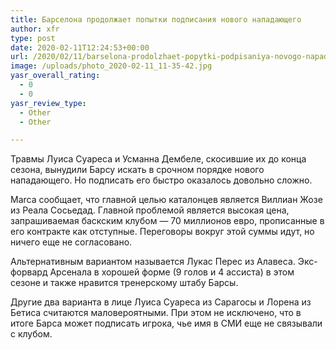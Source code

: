 ```yaml
---
title: Барселона продолжает попытки подписания нового нападающего
author: xfr
type: post
date: 2020-02-11T12:24:53+00:00
url: /2020/02/11/barselona-prodolzhaet-popytki-podpisaniya-novogo-napadayushhego/
image: /uploads/photo_2020-02-11_11-35-42.jpg
yasr_overall_rating:
  - 0
  - 0
yasr_review_type:
  - Other
  - Other

---
```

Травмы Луиса Суареса и Усманна Дембеле, скосившие их до конца сезона, вынудили Барсу искать в срочном порядке нового нападающего. Но подписать его быстро оказалось довольно сложно.

Marca сообщает, что главной целью каталонцев является Виллиан Жозе из Реала Сосьедад. Главной проблемой является высокая цена, запрашиваемая баскским клубом &#8212; 70 миллионов евро, прописанные в его контракте как отступные. Переговоры вокруг этой суммы идут, но ничего еще не согласовано.

Альтернативным вариантом называется Лукас Перес из Алавеса. Экс-форвард Арсенала в хорошей форме (9 голов и 4 ассиста) в этом сезоне и также нравится тренерскому штабу Барсы.

Другие два варианта в лице Луиса Суареса из Сарагосы и Лорена из Бетиса считаются маловероятными. При этом не исключено, что в итоге Барса может подписать игрока, чье имя в СМИ еще не связывали с клубом.